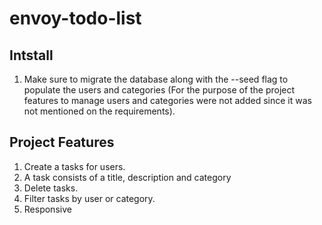 # envoy-todo-list
## Intstall
1. Make sure to migrate the database along with the --seed flag to populate the users and categories (For the purpose of the project features to manage users and categories were not added since it was not mentioned on the requirements).
## Project Features
1. Create a tasks for users.
  1. A task consists of a title, description and category
2. Delete tasks.
3. Filter tasks by user or category.
4. Responsive

